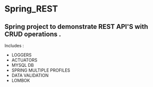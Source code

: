 # Spring_REST

## Spring project to demonstrate REST API'S with CRUD operations .

Includes :

- LOGGERS <br />
- ACTUATORS  <br />
- MYSQL DB  <br />
- SPRING MULTIPLE PROFILES <br />
- DATA VALIDATION <br />
- LOMBOK <br />
